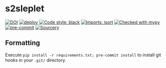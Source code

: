 # s2sleplet

[![DOI](https://zenodo.org/badge/306052936.svg)](https://zenodo.org/badge/latestdoi/306052936)
[![deploy](https://github.com/astro-informatics/src_s2sleplet/actions/workflows/deploy.yml/badge.svg)](https://github.com/astro-informatics/src_s2sleplet/actions/workflows/deploy.yml)
[![Code style: black](https://img.shields.io/badge/code%20style-black-000000.svg)](https://github.com/psf/black)
[![Imports: isort](https://img.shields.io/badge/%20imports-isort-%231674b1?style=flat&labelColor=ef8336)](https://pycqa.github.io/isort/)
[![Checked with mypy](http://www.mypy-lang.org/static/mypy_badge.svg)](http://mypy-lang.org/)
[![pre-commit](https://img.shields.io/badge/pre--commit-enabled-brightgreen?logo=pre-commit&logoColor=white)](https://github.com/pre-commit/pre-commit)
[![Sourcery](https://img.shields.io/badge/Sourcery-enabled-brightgreen)](https://sourcery.ai)

## Formatting

Execute `pip install -r requirements.txt; pre-commit install` to install git hooks in your `.git/` directory.
